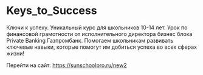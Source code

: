 # Keys_to_Success
Ключи к успеху. Уникальный курс для школьников 10-14 лет. 
Урок по финансовой грамотности от исполнительного директора бизнес блока Private Banking Газпромбанк. 
Помогаем школьникам развивать ключевые навыки, которые помогут им добиться успеха во всех сферах жизни! 

Перейти на сайт: https://sunschoolpro.ru/new2
